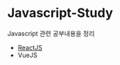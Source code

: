 # Javascript-Study
Javascript 관련 공부내용을 정리

- [ReactJS](https://github.com/bkjeon1614/javascript-study/tree/master/reactjs)
- VueJS